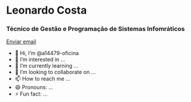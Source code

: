 <h1>Leonardo Costa</h1>
<h3>Técnico de Gestão e Programação de Sistemas Infomráticos</h3>
<a href="mailto:a14479@oficina.pt">Enviar email</a>

- 👋 Hi, I’m @a14479-oficina
- 👀 I’m interested in ...
- 🌱 I’m currently learning ...
- 💞️ I’m looking to collaborate on ...
- 📫 How to reach me ...
- 😄 Pronouns: ...
- ⚡ Fun fact: ...

<!---
a14479-oficina/a14479-oficina is a ✨ special ✨ repository because its `README.md` (this file) appears on your GitHub profile.
You can click the Preview link to take a look at your changes.
--->
